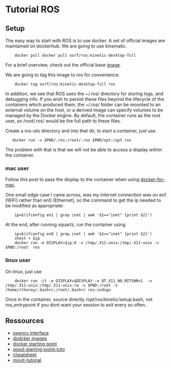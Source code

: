 # Tutorial ROS 

## Setup

The easy  way to start with  ROS is to  use docker. A set  of official
images are maintained on dockerhub. We are going to use kinematic.

```
    docker pull docker pull osrf/ros:kinetic-desktop-full
```

For     a    brief     overview,     check     out    the     official
base [image](https://hub.docker.com/_/ros/).

We are going to tag this image to ros for convenience.

```
    docker tag osrf/ros:kinetic-desktop-full ros
```

 In addition, we  see that ROS uses the ~/.ros/  directory for storing
 logs, and debugging  info. If you wish to persist  these files beyond
 the  lifecycle of  the containers  which produced  them, the  ~/.ros/
 folder can be mounted to an external volume on the host, or a derived
 image can  specify volumes  to be  managed by  the Docker  engine. By
 default, the container runs as the root user, so /root/.ros/ would be
 the full path to these files.
 
 Create a ros-uto directory and into that dir, to start a container, just use
 
 ```
    docker run -v $PWD/.ros:/root/.ros $PWD/opt:/opt ros
 ```

The problem with that is that we  will not be able to access a display
within the container. 

### mac user

Follow  this post  to pass  the display  to the  container when  using
[docker-for-mac](https://fredrikaverpil.github.io/2016/07/31/docker-for-mac-and-gui-applications/).

One small edge  case I came across, was my  internet connection was on
en1 (WiFi)  rather than en0 (Ethernet),  so the command to  get the ip
needed to be modified as appropriate:

```
    ip=$(ifconfig en1 | grep inet | awk '$1=="inet" {print $2}')
```
At the end, after running xquartz, run the container using

```
    ip=$(ifconfig en0 | grep inet | awk '$1=="inet" {print $2}')
    xhost + $ip
    docker run -e DISPLAY=$ip:0 -v /tmp/.X11-unix:/tmp/.X11-unix -v $PWD:/root  ros
```

### linux user

On linux, just use

```
    docker run -it -e DISPLAY=$DISPLAY -e QT_X11_NO_MITSHM=1  -v /tmp/.X11-unix:/tmp/.X11-unix:rw -v $PWD:/root -v /home/cthorey/.bashrc:/root/.bashrc ros:indigo
```
 
Once in the container, source directly /opt/ros/kinetic/setup.bash, not ros_entrypoint if you dont want your session to exit every so often..

## Ressources 

-  [opencv interface](http://wiki.ros.org/cv_bridge/Tutorials/ConvertingBetweenROSImagesAndOpenCVImagesPython)
- [dodcker images](https://hub.docker.com/r/osrf/ros/tags/)
- [docker starting point](http://teslacore.blogspot.co.uk/2016/07/docker-for-our-ros-robotic-overlords.html)
- [good-starting-point-tuto](http://moorerobots.com/blog)
- [cheatsheet](https://rych.dcc.uchile.cl/lib/exe/fetch.php?media=documentacion:roscheatsheet_catkin.pdf)
- [movit-tutorial](http://docs.ros.org/kinetic/api/moveit_tutorials/html/)



